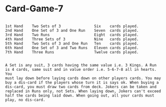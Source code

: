 # Card-Game-7
<code>
1st Hand    Two Sets of 3               Six    cards played.
2nd Hand    One Set of 3 and One Run    Seven  cards played.
3rd Hand    Two Runs                    Eight  cards played.
4th Hand    Three Sets of 3             Nine   cards played. 
5th Hand    Two Sets of 3 and One Run   Ten    cards played.
6th Hand    One Set of 3 and Two Runs   Eleven cards played.
7th Hand    Three Runs                  Twelve cards played.

A Set is any suit, 3 cards having the same value i.e. 3 Kings.
A Run is 4 cards, same suit and in value order i.e. 5-6-7-8 all in hearts.
You must lay down before laying cards down on other players cards.
You may buy a dis-card if the players whose turn it is says ok.
When buying a dis-card, you must draw two cards from deck.
Jokers can be taken and replaced in Runs only, not Sets.
When laying down, Jokers can't exceed half the cards being laid down.
When going out, all your cards must play, no dis-card.
</code>
